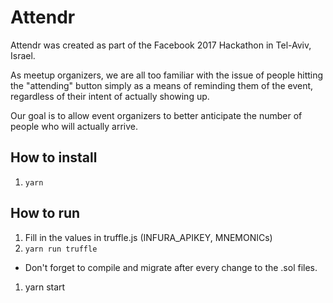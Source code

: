 # Attendr
Attendr was created as part of the Facebook 2017 Hackathon in Tel-Aviv, Israel.

As meetup organizers, we are all too familiar with the issue of people hitting the "attending" button simply as a means of reminding them of the event, regardless of their intent of actually showing up.

Our goal is to allow event organizers to better anticipate the number of people who will actually arrive.

## How to install
1. `yarn`

## How to run
1. Fill in the values in truffle.js (INFURA_APIKEY, MNEMONICs)
1. `yarn run truffle`
* Don't forget to compile and migrate after every change to the .sol files.
1. yarn start